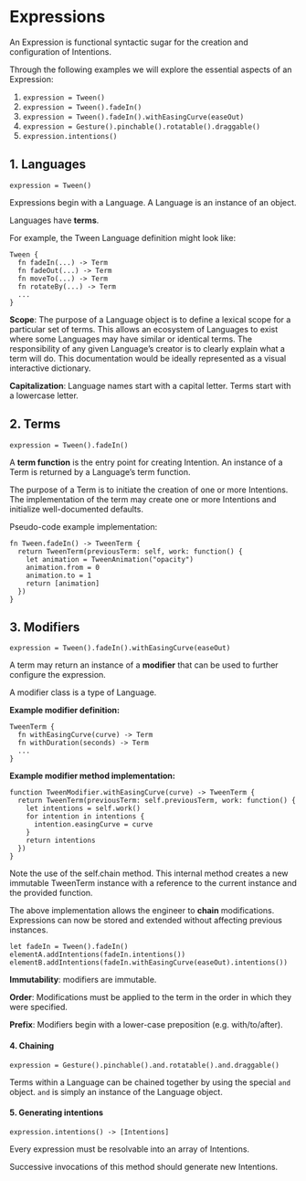 # Expressions

An Expression is functional syntactic sugar for the creation and configuration of Intentions.

Through the following examples we will explore the essential aspects of an Expression:

1. `expression = Tween()`
2. `expression = Tween().fadeIn()`
3. `expression = Tween().fadeIn().withEasingCurve(easeOut)`
4. `expression = Gesture().pinchable().rotatable().draggable()`
5. `expression.intentions()`

## 1. Languages

    expression = Tween()

Expressions begin with a Language. A Language is an instance of an object.

Languages have **terms**.

For example, the Tween Language definition might look like:

    Tween {
      fn fadeIn(...) -> Term
      fn fadeOut(...) -> Term
      fn moveTo(...) -> Term
      fn rotateBy(...) -> Term
      ...
    }

**Scope**: The purpose of a Language object is to define a lexical scope for a particular set of terms. This allows an ecosystem of Languages to exist where some Languages may have similar or identical terms. The responsibility of any given Language’s creator is to clearly explain what a term will do. This documentation would be ideally represented as a visual interactive dictionary.

**Capitalization**: Language names start with a capital letter. Terms start with a lowercase letter.

## 2. Terms

    expression = Tween().fadeIn()

A **term function** is the entry point for creating Intention. An instance of a Term is returned by a Language’s term function.

The purpose of a Term is to initiate the creation of one or more Intentions. The implementation of the term may create one or more Intentions and initialize well-documented defaults.

Pseudo-code example implementation:

    fn Tween.fadeIn() -> TweenTerm {
      return TweenTerm(previousTerm: self, work: function() {
        let animation = TweenAnimation("opacity")
        animation.from = 0
        animation.to = 1
        return [animation]
      })
    }

## 3. Modifiers

    expression = Tween().fadeIn().withEasingCurve(easeOut)

A term may return an instance of a **modifier** that can be used to further configure the expression.

A modifier class is a type of Language.

**Example modifier definition:**

    TweenTerm {
      fn withEasingCurve(curve) -> Term
      fn withDuration(seconds) -> Term
      ...
    }

**Example modifier method implementation:**

    function TweenModifier.withEasingCurve(curve) -> TweenTerm {
      return TweenTerm(previousTerm: self.previousTerm, work: function() {
        let intentions = self.work()
        for intention in intentions {
          intention.easingCurve = curve
        }
        return intentions
      })
    }

Note the use of the self.chain method. This internal method creates a new immutable TweenTerm instance with a reference to the current instance and the provided function.

The above implementation allows the engineer to **chain** modifications. Expressions can now be stored and extended without affecting previous instances.

    let fadeIn = Tween().fadeIn()
    elementA.addIntentions(fadeIn.intentions())
    elementB.addIntentions(fadeIn.withEasingCurve(easeOut).intentions())

**Immutability**: modifiers are immutable.

**Order**: Modifications must be applied to the term in the order in which they were specified.

**Prefix**: Modifiers begin with a lower-case preposition (e.g. with/to/after).

#### 4. Chaining

    expression = Gesture().pinchable().and.rotatable().and.draggable()

Terms within a Language can be chained together by using the special `and` object. `and` is simply an instance of the Language object.

#### 5. Generating intentions

    expression.intentions() -> [Intentions]

Every expression must be resolvable into an array of Intentions.

Successive invocations of this method should generate new Intentions.